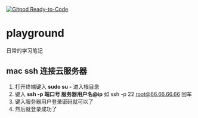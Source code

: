 [![Gitpod Ready-to-Code](https://img.shields.io/badge/Gitpod-Ready--to--Code-blue?logo=gitpod)](https://gitpod.io/#https://github.com/snaildarter/playground) 

# playground

日常的学习笔记

## mac ssh 连接云服务器

1. 打开终端键入 __sudo su -__ 进入根目录
2. 键入 __ssh -p 端口号 服务器用户名@ip__ 如 ssh -p 22 root@66.66.66.66 回车 
3. 键入服务器用户登录密码就可以了
4. 然后就登录成功了





